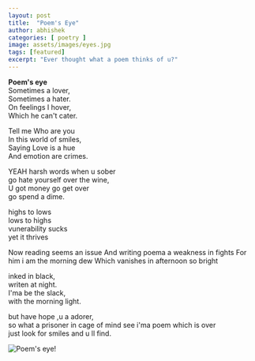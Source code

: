```yaml
---
layout: post
title:  "Poem's Eye"
author: abhishek
categories: [ poetry ]
image: assets/images/eyes.jpg
tags: [featured]
excerpt: "Ever thought what a poem thinks of u?"
---
```


**Poem's eye**  
Sometimes a lover,  
Sometimes a hater.  
On feelings I hover,  
Which he can't cater.  

Tell me Who are you  
In this world of smiles,  
Saying Love is a hue  
And emotion are crimes.  

YEAH harsh words when u sober  
go hate yourself over the wine,  
U got money go get over  
go spend a dime.  

highs to lows  
lows to highs  
vunerability sucks  
yet it thrives  

Now reading seems an issue
And writing poema a weakness in fights
For him i am the morning dew
Which vanishes in afternoon so bright

inked in black,  
writen at night.  
I'ma be the slack,  
with the morning light.      

but have hope ,u a adorer,  
so what a prisoner in cage of mind
see i'ma poem which is over  
just look for smiles and u ll find.

![Poem's eye!](/assets/images/eyes1.jpg "poem's eye")
